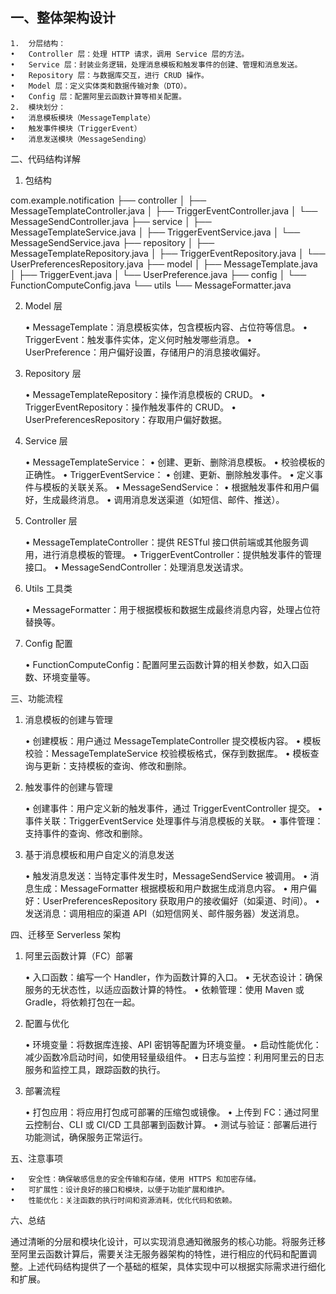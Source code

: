 ## 一、整体架构设计

	1.	分层结构：
	•	Controller 层：处理 HTTP 请求，调用 Service 层的方法。
	•	Service 层：封装业务逻辑，处理消息模板和触发事件的创建、管理和消息发送。
	•	Repository 层：与数据库交互，进行 CRUD 操作。
	•	Model 层：定义实体类和数据传输对象（DTO）。
	•	Config 层：配置阿里云函数计算等相关配置。
	2.	模块划分：
	•	消息模板模块（MessageTemplate）
	•	触发事件模块（TriggerEvent）
	•	消息发送模块（MessageSending）

二、代码结构详解

1. 包结构

com.example.notification
├── controller
│   ├── MessageTemplateController.java
│   ├── TriggerEventController.java
│   └── MessageSendController.java
├── service
│   ├── MessageTemplateService.java
│   ├── TriggerEventService.java
│   └── MessageSendService.java
├── repository
│   ├── MessageTemplateRepository.java
│   ├── TriggerEventRepository.java
│   └── UserPreferencesRepository.java
├── model
│   ├── MessageTemplate.java
│   ├── TriggerEvent.java
│   └── UserPreference.java
├── config
│   └── FunctionComputeConfig.java
└── utils
    └── MessageFormatter.java

2. Model 层

	•	MessageTemplate：消息模板实体，包含模板内容、占位符等信息。
	•	TriggerEvent：触发事件实体，定义何时触发哪些消息。
	•	UserPreference：用户偏好设置，存储用户的消息接收偏好。

3. Repository 层

	•	MessageTemplateRepository：操作消息模板的 CRUD。
	•	TriggerEventRepository：操作触发事件的 CRUD。
	•	UserPreferencesRepository：存取用户偏好数据。

4. Service 层

	•	MessageTemplateService：
	•	创建、更新、删除消息模板。
	•	校验模板的正确性。
	•	TriggerEventService：
	•	创建、更新、删除触发事件。
	•	定义事件与模板的关联关系。
	•	MessageSendService：
	•	根据触发事件和用户偏好，生成最终消息。
	•	调用消息发送渠道（如短信、邮件、推送）。

5. Controller 层

	•	MessageTemplateController：提供 RESTful 接口供前端或其他服务调用，进行消息模板的管理。
	•	TriggerEventController：提供触发事件的管理接口。
	•	MessageSendController：处理消息发送请求。

6. Utils 工具类

	•	MessageFormatter：用于根据模板和数据生成最终消息内容，处理占位符替换等。

7. Config 配置

	•	FunctionComputeConfig：配置阿里云函数计算的相关参数，如入口函数、环境变量等。

三、功能流程

1. 消息模板的创建与管理

	•	创建模板：用户通过 MessageTemplateController 提交模板内容。
	•	模板校验：MessageTemplateService 校验模板格式，保存到数据库。
	•	模板查询与更新：支持模板的查询、修改和删除。

2. 触发事件的创建与管理

	•	创建事件：用户定义新的触发事件，通过 TriggerEventController 提交。
	•	事件关联：TriggerEventService 处理事件与消息模板的关联。
	•	事件管理：支持事件的查询、修改和删除。

3. 基于消息模板和用户自定义的消息发送

	•	触发消息发送：当特定事件发生时，MessageSendService 被调用。
	•	消息生成：MessageFormatter 根据模板和用户数据生成消息内容。
	•	用户偏好：UserPreferencesRepository 获取用户的接收偏好（如渠道、时间）。
	•	发送消息：调用相应的渠道 API（如短信网关、邮件服务器）发送消息。

四、迁移至 Serverless 架构

1. 阿里云函数计算（FC）部署

	•	入口函数：编写一个 Handler，作为函数计算的入口。
	•	无状态设计：确保服务的无状态性，以适应函数计算的特性。
	•	依赖管理：使用 Maven 或 Gradle，将依赖打包在一起。

2. 配置与优化

	•	环境变量：将数据库连接、API 密钥等配置为环境变量。
	•	启动性能优化：减少函数冷启动时间，如使用轻量级组件。
	•	日志与监控：利用阿里云的日志服务和监控工具，跟踪函数的执行。

3. 部署流程

	•	打包应用：将应用打包成可部署的压缩包或镜像。
	•	上传到 FC：通过阿里云控制台、CLI 或 CI/CD 工具部署到函数计算。
	•	测试与验证：部署后进行功能测试，确保服务正常运行。

五、注意事项

	•	安全性：确保敏感信息的安全传输和存储，使用 HTTPS 和加密存储。
	•	可扩展性：设计良好的接口和模块，以便于功能扩展和维护。
	•	性能优化：关注函数的执行时间和资源消耗，优化代码和依赖。

六、总结

通过清晰的分层和模块化设计，可以实现消息通知微服务的核心功能。将服务迁移至阿里云函数计算后，需要关注无服务器架构的特性，进行相应的代码和配置调整。上述代码结构提供了一个基础的框架，具体实现中可以根据实际需求进行细化和扩展。